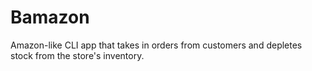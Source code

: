 # Bamazon

Amazon-like CLI app that takes in orders from customers and depletes stock from the store's inventory.









